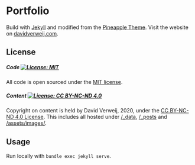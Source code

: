 # Portfolio

Build with [Jekyll](https://jekyllrb.com) and modified from the [Pineapple Theme](https://arnolds.io/pineapple/). Visit the website on [davidverweij.com](https://www.davidverweij.com/).

## License

##### Code [![License: MIT](https://img.shields.io/badge/License-MIT-yellow.svg)](https://opensource.org/licenses/MIT)
All code is open sourced under the [MIT license](LICENSE.md).
##### Content  [![License: CC BY-NC-ND 4.0](https://img.shields.io/badge/License-CC%20BY--NC--ND%204.0-lightgrey.svg)](https://creativecommons.org/licenses/by-nc-nd/4.0/)
Copyright on content is held by David Verweij, 2020, under the [CC BY-NC-ND 4.0 License](LICENSE_CONTENT.md). This includes all hosted under [/\_data](/_data), [/\_posts](/_posts) and [/assets/images/](/assets/images).

## Usage

Run locally with `bundle exec jekyll serve`.
